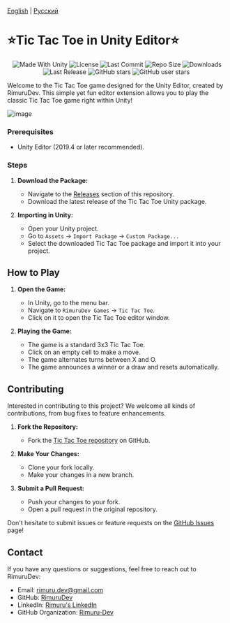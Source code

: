 [English](README.md) | [Русский](README_RU.md)

<p align="center"><h1>⭐Tic Tac Toe in Unity Editor⭐</h1></p>
 <p align="center">
  <a>
    <img alt="Made With Unity" src="https://img.shields.io/badge/made%20with-Unity-57b9d3.svg?logo=Unity">
  </a>
  <a>
  <img alt="License" src="https://img.shields.io/github/license/RimuruDev/Unity-TicTacToeEditorWindow?logo=github">
  </a>
  <a>
    <img alt="Last Commit" src="https://img.shields.io/github/last-commit/RimuruDev/Unity-TicTacToeEditorWindow?logo=Mapbox&color=orange">
  </a>
  <a>
    <img alt="Repo Size" src="https://img.shields.io/github/repo-size/RimuruDev/Unity-TicTacToeEditorWindow?logo=VirtualBox">
  </a>
  <a>
    <img alt="Downloads" src="https://img.shields.io/github/downloads/RimuruDev/Unity-TicTacToeEditorWindow/total?color=brightgreen">
  </a>
  <a>
    <img alt="Last Release" src="https://img.shields.io/github/v/release/RimuruDev/Unity-TicTacToeEditorWindow?include_prereleases&logo=Dropbox&color=yellow">
  </a>
  <a>
    <img alt="GitHub stars" src="https://img.shields.io/github/stars/RimuruDev/Unity-TicTacToeEditorWindow?branch=main&label=Stars&logo=GitHub&logoColor=ffffff&labelColor=282828&color=informational&style=flat">
  </a>
  <a>
    <img alt="GitHub user stars" src="https://img.shields.io/github/stars/RimuruDev?affiliations=OWNER&branch=main&label=User%20Stars&logo=GitHub&logoColor=ffffff&labelColor=282828&color=informational&style=flat">
  </a>
  <a>
    <img alt="" src="https://img.shields.io/github/watchers/RimuruDev/Unity-TicTacToeEditorWindow?style=flat">
  </a>
</p>

Welcome to the Tic Tac Toe game designed for the Unity Editor, created by RimuruDev. This simple yet fun editor extension allows you to play the classic Tic Tac Toe game right within Unity!

![image](https://github.com/RimuruDev/Unity-TicTacToeEditorWindow/assets/85500556/24a06527-3a31-4744-aab1-b6dbcb3cb653)

### Prerequisites
- Unity Editor (2019.4 or later recommended).

### Steps
1. **Download the Package:**
   - Navigate to the [Releases](https://github.com/RimuruDev/Unity-TicTacToeEditorWindow/releases) section of this repository.
   - Download the latest release of the Tic Tac Toe Unity package.

2. **Importing in Unity:**
   - Open your Unity project.
   - Go to `Assets` -> `Import Package` -> `Custom Package...`
   - Select the downloaded Tic Tac Toe package and import it into your project.

## How to Play

1. **Open the Game:**
   - In Unity, go to the menu bar.
   - Navigate to `RimuruDev Games` -> `Tic Tac Toe`.
   - Click on it to open the Tic Tac Toe editor window.

2. **Playing the Game:**
   - The game is a standard 3x3 Tic Tac Toe.
   - Click on an empty cell to make a move.
   - The game alternates turns between X and O.
   - The game announces a winner or a draw and resets automatically.

## Contributing

Interested in contributing to this project? We welcome all kinds of contributions, from bug fixes to feature enhancements.

1. **Fork the Repository:**
   - Fork the [Tic Tac Toe repository](https://github.com/RimuruDev/Unity-TicTacToeEditorWindow) on GitHub.

2. **Make Your Changes:**
   - Clone your fork locally.
   - Make your changes in a new branch.

3. **Submit a Pull Request:**
   - Push your changes to your fork.
   - Open a pull request in the original repository.

Don't hesitate to submit issues or feature requests on the [GitHub Issues](https://github.com/RimuruDev/Unity-TicTacToeEditorWindow/issues) page!

## Contact

If you have any questions or suggestions, feel free to reach out to RimuruDev:
- Email: rimuru.dev@gmail.com
- GitHub: [RimuruDev](https://github.com/RimuruDev)
- LinkedIn: [Rimuru's LinkedIn](https://www.linkedin.com/in/rimuru/)
- GitHub Organization: [Rimuru-Dev](https://github.com/Rimuru-Dev)

